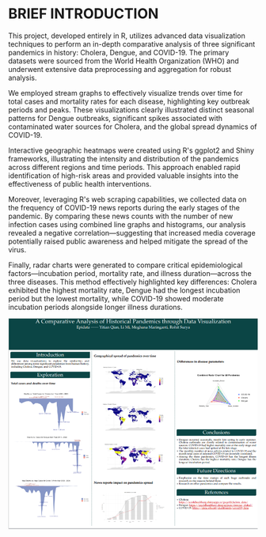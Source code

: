 <h1>BRIEF INTRODUCTION</h1>
<p>This project, developed entirely in R, utilizes advanced data visualization techniques to perform an in-depth comparative analysis of three significant pandemics in history: Cholera, Dengue, and COVID-19. The primary datasets were sourced from the World Health Organization (WHO) and underwent extensive data preprocessing and aggregation for robust analysis.</p>
<p>We employed stream graphs to effectively visualize trends over time for total cases and mortality rates for each disease, highlighting key outbreak periods and peaks. These visualizations clearly illustrated distinct seasonal patterns for Dengue outbreaks, significant spikes associated with contaminated water sources for Cholera, and the global spread dynamics of COVID-19.</p>
<p>Interactive geographic heatmaps were created using R's ggplot2 and Shiny frameworks, illustrating the intensity and distribution of the pandemics across different regions and time periods. This approach enabled rapid identification of high-risk areas and provided valuable insights into the effectiveness of public health interventions.</p>
<p>Moreover, leveraging R's web scraping capabilities, we collected data on the frequency of COVID-19 news reports during the early stages of the pandemic. By comparing these news counts with the number of new infection cases using combined line graphs and histograms, our analysis revealed a negative correlation—suggesting that increased media coverage potentially raised public awareness and helped mitigate the spread of the virus.</p>
<p>Finally, radar charts were generated to compare critical epidemiological factors—incubation period, mortality rate, and illness duration—across the three diseases. This method effectively highlighted key differences: Cholera exhibited the highest mortality rate, Dengue had the longest incubation period but the lowest mortality, while COVID-19 showed moderate incubation periods alongside longer illness durations.</p>

![Poster](Poster.png)  









